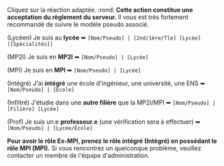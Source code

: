 Cliquez sur la réaction adaptée.
:rond: __**Cette action constitue une acceptation du règlement du serveur.**__
Il vous est très fortement recommandé de suivre le modèle pseudo associé.

(Lycéen) Je suis au **lycée**
➥ `[Nom/Pseudo] | [2nd/1ère/Tle] [Lycée] ([Spécialités])`

(MP2I) Je suis en **MP2I**
➥ `[Nom/Pseudo] | [Lycée]`

(MPI) Je suis en **MPI**
➥ `[Nom/Pseudo] | [Lycée]`

(Intégré) J'ai **intégré** une école d'ingénieur, une université, une ENS
➥ `[Nom/Pseudo] | [École]`

(Infiltré) J'étudie dans une **autre filière** que la MP2I/MPI
➥ `[Nom/Pseudo] | [Filière] [Lycée]`

(Prof) Je suis un.e **professeur.e**  (une vérification sera à effectuer)
➥ `[Nom/Pseudo] | [Lycée/École]`

**Pour avoir le rôle Ex-MPI, prenez le rôle intégré (Intégré) en possédant le rôle MPI (MPI).**
Si vous rencontrez un quelconque problème, veuillez contacter un membre de l'équipe d'administration.
